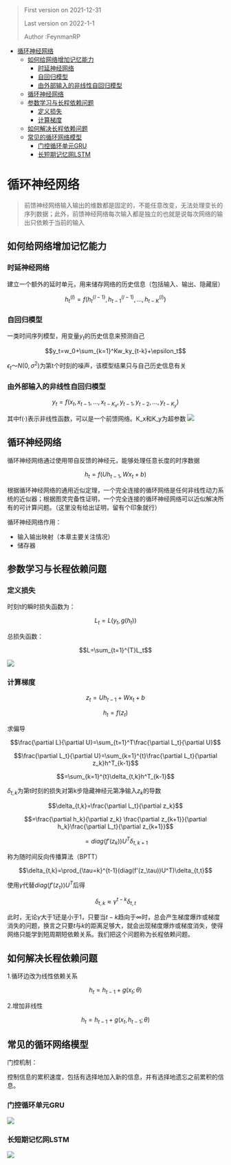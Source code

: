 > First version on 2021-12-31
>
>Last version on 2022-1-1
>
>Author :FeynmanRP

- [循环神经网络](#循环神经网络)
  - [如何给网络增加记忆能力](#如何给网络增加记忆能力)
    - [时延神经网络](#时延神经网络)
    - [自回归模型](#自回归模型)
    - [由外部输入的非线性自回归模型](#由外部输入的非线性自回归模型)
  - [循环神经网络](#循环神经网络-1)
  - [参数学习与长程依赖问题](#参数学习与长程依赖问题)
    - [定义损失](#定义损失)
    - [计算梯度](#计算梯度)
  - [如何解决长程依赖问题](#如何解决长程依赖问题)
  - [常见的循环网络模型](#常见的循环网络模型)
    - [门控循环单元GRU](#门控循环单元gru)
    - [长短期记忆网LSTM](#长短期记忆网lstm)
# 循环神经网络
> 前馈神经网络输入输出的维数都是固定的，不能任意改变，无法处理变长的序列数据；此外，前馈神经网络每次输入都是独立的也就是说每次网络的输出只依赖于当前的输入

## 如何给网络增加记忆能力

### 时延神经网络
建立一个额外的延时单元，用来储存网络的历史信息（包括输入、输出、隐藏层）

$$h^{(l)}_{t}=f(h^{(l-1)}_{t},h^{(l-1)}_{t-1},...,h^{(l)}_{t-K})$$

### 自回归模型

一类时间序列模型，用变量$y_t$的历史信息来预测自己

$$y_t=w_0+\sum_{k=1}^Kw_ky_{t-k}+\epsilon_t$$

$\epsilon_t～N(0,\sigma^2)$为第t个时刻的噪声，该模型结果只与自己历史信息有关

### 由外部输入的非线性自回归模型

$$y_t=f(x_t,x_{t-1},...,x_{t-K_x},y_{t-1},y_{t-2},...,y_{t-K_y})$$

其中f(·)表示非线性函数，可以是一个前馈网络。K_x和K_y为超参数
![](https://gitee.com/feynmanrp/img/raw/master/img/20220101143806.png)

## 循环神经网络

循环神经网络通过使用带自反馈的神经元，能够处理任意长度的时序数据

$$h_t=f(Uh_{t-1},Wx_t+b)$$

根据循环神经网络的通用近似定理，一个完全连接的循环网络是任何非线性动力系统的近似器；根据图灵完备性证明，一个完全连接的循环神经网络可以近似解决所有的可计算问题。（这里没有给出证明，留有个印象就行）

循环神经网络作用：
- 输入输出映射（本章主要关注情况）
- 储存器


## 参数学习与长程依赖问题
### 定义损失
时刻t的瞬时损失函数为：

$$L_t=L(y_t,g(h_t))$$

总损失函数：

$$L=\sum_{t=1}^{T}L_t$$

![](https://gitee.com/feynmanrp/img/raw/master/img/20220101150503.png)

### 计算梯度

$$z_t=Uh_{t-1}+Wx_t+b$$

$$h_t=f(z_t)$$

求偏导

$$\frac{\partial L}{\partial U}=\sum_{t=1}^T\frac{\partial L_t}{\partial U}$$

$$\frac{\partial L_t}{\partial U}=\sum_{k=1}^{t}\frac{\partial L_t}{\partial z_k}h^T_{k-1}$$

$$=\sum_{k=1}^{t}\delta_{t,k}h^T_{k-1}$$

$\delta_{t,k}$为第t时刻的损失对第k步隐藏神经元第净输入$z_k$的导数

$$\delta_{t,k}=\frac{\partial L_t}{\partial z_k}$$

$$=\frac{\partial h_k}{\partial z_k} \frac{\partial z_{k+1}}{\partial h_k}\frac{\partial L_t}{\partial z_{k+1}}$$

$$=diag(f'(z_k))U^T\delta_{t,k+1}$$

称为随时间反向传播算法（BPTT）

$$\delta_{t,k}=\prod_{\tau=k}^{t-1}(diag(f'(z_\tau))U^T)\delta_{t,t}$$

使用$\gamma$代替$diag(f'(z_\tau))U^T$后得

$$\delta_{t,k}\approx \gamma^{t-k}\delta_{t,t}$$

此时，无论$\gamma$大于1还是小于1，只要当$t-k$趋向于$∞$时，总会产生梯度爆炸或梯度消失的问题，换言之只要$t$与$k$的距离足够大，就会出现梯度爆炸或梯度消失，使得网络只能学到短周期短依赖关系。我们把这个问题称为长程依赖问题。

## 如何解决长程依赖问题

1.循环边改为线性依赖关系

$$h_t=h_{t-1}+g(x_t;\theta)$$

2.增加非线性

$$h_t=h_{t-1}+g(x_t,h_{t-1};\theta)$$

## 常见的循环网络模型
门控机制：

控制信息的累积速度，包括有选择地加入新的信息，并有选择地遗忘之前累积的信息。

### 门控循环单元GRU
![](https://gitee.com/feynmanrp/img/raw/master/img/20220101232206.png)
### 长短期记忆网LSTM
![](https://gitee.com/feynmanrp/img/raw/master/img/20220101232251.png)



